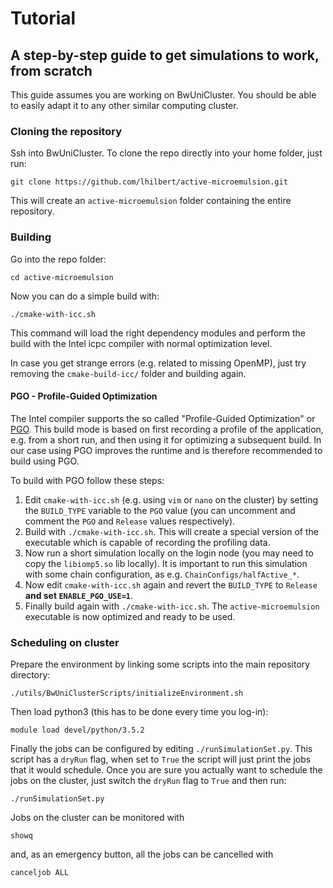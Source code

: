 # Tutorial
## A step-by-step guide to get simulations to work, from scratch

This guide assumes you are working on BwUniCluster. You should be able to easily adapt it to any other similar computing cluster.

### Cloning the repository
Ssh into BwUniCluster. To clone the repo directly into your home folder, just run:
```
git clone https://github.com/lhilbert/active-microemulsion.git
```
This will create an `active-microemulsion` folder containing the entire repository.

### Building
Go into the repo folder:
```
cd active-microemulsion
```
Now you can do a simple build with:
```
./cmake-with-icc.sh
```
This command will load the right dependency modules and perform the build with the Intel icpc compiler with normal optimization level.

In case you get strange errors (e.g. related to missing OpenMP), just try removing the `cmake-build-icc/` folder and building again.

#### PGO - Profile-Guided Optimization
The Intel compiler supports the so called "Profile-Guided Optimization" or [PGO](https://software.intel.com/en-us/articles/step-by-step-optimizing-with-intel-c-compiler#s5).
This build mode is based on first recording a profile of the application, e.g. from a short run, and then using it for optimizing a subsequent build.
In our case using PGO improves the runtime and is therefore recommended to build using PGO.

To build with PGO follow these steps:
1. Edit `cmake-with-icc.sh` (e.g. using `vim` or `nano` on the cluster) by setting the `BUILD_TYPE` variable to the `PGO` value (you can uncomment and comment the `PGO` and `Release` values respectively).
2. Build with `./cmake-with-icc.sh`. This will create a special version of the executable which is capable of recording the profiling data.
3. Now run a short simulation locally on the login node (you may need to copy the `libiomp5.so` lib locally). It is important to run this simulation with some chain configuration, as e.g. `ChainConfigs/halfActive_*`.
4. Now edit `cmake-with-icc.sh` again and revert the `BUILD_TYPE` to `Release` **and set `ENABLE_PGO_USE=1`**.
5. Finally build again with `./cmake-with-icc.sh`. The `active-microemulsion` executable is now optimized and ready to be used.

### Scheduling on cluster
Prepare the environment by linking some scripts into the main repository directory:
```
./utils/BwUniClusterScripts/initializeEnvironment.sh
```
Then load python3 (this has to be done every time you log-in):
```
module load devel/python/3.5.2
```
Finally the jobs can be configured by editing `./runSimulationSet.py`.
This script has a `dryRun` flag, when set to `True` the script will just print the jobs that it would schedule.
Once you are sure you actually want to schedule the jobs on the cluster, just switch the `dryRun` flag to `True` and then run:
```
./runSimulationSet.py
```
  
Jobs on the cluster can be monitored with
```
showq
```
and, as an emergency button, all the jobs can be cancelled with
```
canceljob ALL
```
